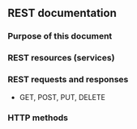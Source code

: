 ## REST documentation

### Purpose of this document

### REST resources (services)

### REST requests and responses
- GET, POST, PUT, DELETE

### HTTP methods